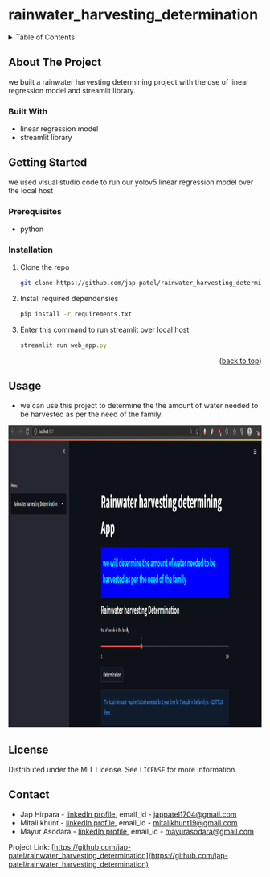 # rainwater_harvesting_determination

<!-- TABLE OF CONTENTS -->
<details>
  <summary>Table of Contents</summary>
  <ol>
    <li>
      <a href="#about-the-project">About The Project</a>
      <ul>
        <li><a href="#built-with">Built With</a></li>
      </ul>
    </li>
    <li>
      <a href="#getting-started">Getting Started</a>
      <ul>
        <li><a href="#prerequisites">Prerequisites</a></li>
        <li><a href="#installation">Installation</a></li>
      </ul>
    </li>
    <li><a href="#usage">Usage</a></li>
    <li><a href="#license">License</a></li>
    <li><a href="#contact">Contact</a></li>
  </ol>
</details>


<!-- ABOUT THE PROJECT -->
## About The Project

we built a rainwater harvesting determining project with the use of linear regression model and streamlit library.

### Built With

* linear regression model
* streamlit library


<!-- GETTING STARTED -->
## Getting Started

we used visual studio code to run our yolov5 linear regression model over the local host

### Prerequisites

* python

### Installation

1. Clone the repo
   ```sh
   git clone https://github.com/jap-patel/rainwater_harvesting_determination.git
   ```
2. Install required dependensies
   ```sh
   pip install -r requirements.txt
   ```
3. Enter this command to run streamlit over local host
   ```js
   streamlit run web_app.py
   ```

<p align="right">(<a href="#top">back to top</a>)</p>



<!-- USAGE EXAMPLES -->
## Usage

* we can use this project to determine the the amount of water needed to be harvested as per the need of the family.


<img src="Rainwater harvesting Determination.png" alt="Rainwater harvesting Determining image" width="600" height="600"/>   

<!-- LICENSE -->
## License

Distributed under the MIT License. See `LICENSE` for more information.


<!-- CONTACT -->
## Contact

* Jap Hirpara - [linkedIn profile](https://www.linkedin.com/in/jap-hirpara-0b42aa1a1/), email_id - jappatel1704@gmail.com
* Mitali khunt - [linkedIn profile](https://www.linkedin.com/in/mitali-khunt-72a6551b1/), email_id - mitalikhunt19@gmail.com
* Mayur Asodara - [linkedIn profile](https://www.linkedin.com/in/mayur-asodara-366067206), email_id - mayurasodara@gmail.com

Project Link: [https://github.com/jap-patel/rainwater_harvesting_determination](https://github.com/jap-patel/rainwater_harvesting_determination)

